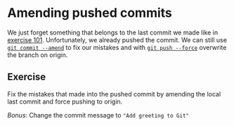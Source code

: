 # Amending pushed commits

We just forget something that belongs to the last commit we made like in [exercise 101](../101-local-amend-commit/Readme.md). Unfortunately, we already pushed
the commit. We can still
use [`git commit --amend`](https://git-scm.com/docs/git-commit#Documentation/git-commit.txt---amend) to fix our mistakes
and with
[`git push --force`](https://git-scm.com/docs/git-push#Documentation/git-push.txt---force) overwrite the branch on origin.

## Exercise

Fix the mistakes that made into the pushed commit by amending the local last commit and force pushing to origin.

_Bonus_: Change the commit message to `"Add greeting to Git"`